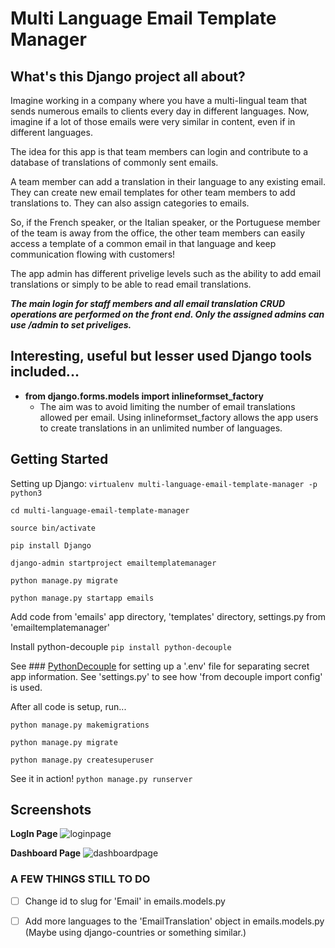 # Multi Language Email Template Manager

## What's this Django project all about?
Imagine working in a company where you have a multi-lingual team that sends numerous emails to clients every day in different languages.
Now, imagine if a lot of those emails were very similar in content, even if in different languages.

The idea for this app is that team members can login and contribute to a database of translations of commonly sent emails.

A team member can add a translation in their language to any existing email.
They can create new email templates for other team members to add translations to.
They can also assign categories to emails.

So, if the French speaker, or the Italian speaker, or the Portuguese member of the team is away from the office, the other team members can easily access a template of a common email in that language and keep communication flowing with customers!

The app admin has different privelige levels such as the ability to add email translations or simply to be able to read email translations.

***The main login for staff members and all email translation CRUD operations are performed on the front end.  Only the assigned admins can use /admin to set priveliges.***

## Interesting, useful but lesser used Django tools included...
- **from django.forms.models import inlineformset_factory**
  - The aim was to avoid limiting the number of email translations allowed per email.  Using inlineformset_factory allows the app users to create translations in an unlimited number of languages.

## Getting Started
Setting up Django:
```virtualenv multi-language-email-template-manager -p python3```

```cd multi-language-email-template-manager```

```source bin/activate```

```pip install Django```

```django-admin startproject emailtemplatemanager```

```python manage.py migrate```

```python manage.py startapp emails```

Add code from 'emails' app directory, 'templates' directory, settings.py from 'emailtemplatemanager'

Install python-decouple
```pip install python-decouple```

See ### [PythonDecouple](https://pypi.org/project/python-decouple/) for setting up a '.env' file for separating secret app information.
See 'settings.py' to see how 'from decouple import config' is used.

After all code is setup, run...

```python manage.py makemigrations```

```python manage.py migrate```

```python manage.py createsuperuser```

See it in action!
```python manage.py runserver```


## Screenshots

**LogIn Page**
![loginpage](https://github.com/richardgourley/multi-language-email-template-manager/blob/main/sreenshots/login.png)

**Dashboard Page**
![dashboardpage](https://github.com/richardgourley/multi-language-email-template-manager/blob/main/sreenshots/dashboard.png)

### A FEW THINGS STILL TO DO
- [ ] Change id to slug for 'Email' in emails.models.py
- [ ] Add more languages to the 'EmailTranslation' object in emails.models.py (Maybe using django-countries or something similar.)



